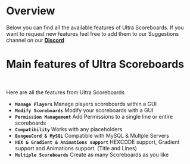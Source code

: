# Overview
Below you can find all the available features of Ultra Scoreboards. If you want to request new features feel free to add them to our Suggestions channel on our **[Discord](https://ultrascoreboards.com/discord)**
<br>

# Main features of Ultra Scoreboards
<br>

Here are all the features from Ultra Scoreboards
<br>

* **`Manage Players`**
  Manage players scoreboards within a GUI
* **`Modify Scoreboards`**
  Modify your scoreboards with a GUI
* **`Permission Management`**
  Add Permissions to a single line or entire scoreboards
* **`Compatibility`**
  Works with any placeholders
* **`BungeeCord & MySQL`**
  Compatible with MySQL & Multple Servers
* **`HEX & Gradient & Animations support`**
  HEXCODE support, Gradient support and Animations support. (Title and Lines)
* **`Multiple Scoreboards`**
  Create as many Scoreboards as you like
